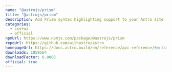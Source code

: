 ```yaml
---
name: "@astrojs/prism"
title: "@astrojs/prism"
description: Add Prism syntax highlighting support to your Astro site
categories:
  - css+ui
  - official
npmUrl: https://www.npmjs.com/package/@astrojs/prism
repoUrl: https://github.com/withastro/astro
homepageUrl: https://docs.astro.build/en/reference/api-reference/#prism-
downloads: 1059564
downloadFactor: 0.0005
official: true
---
```

